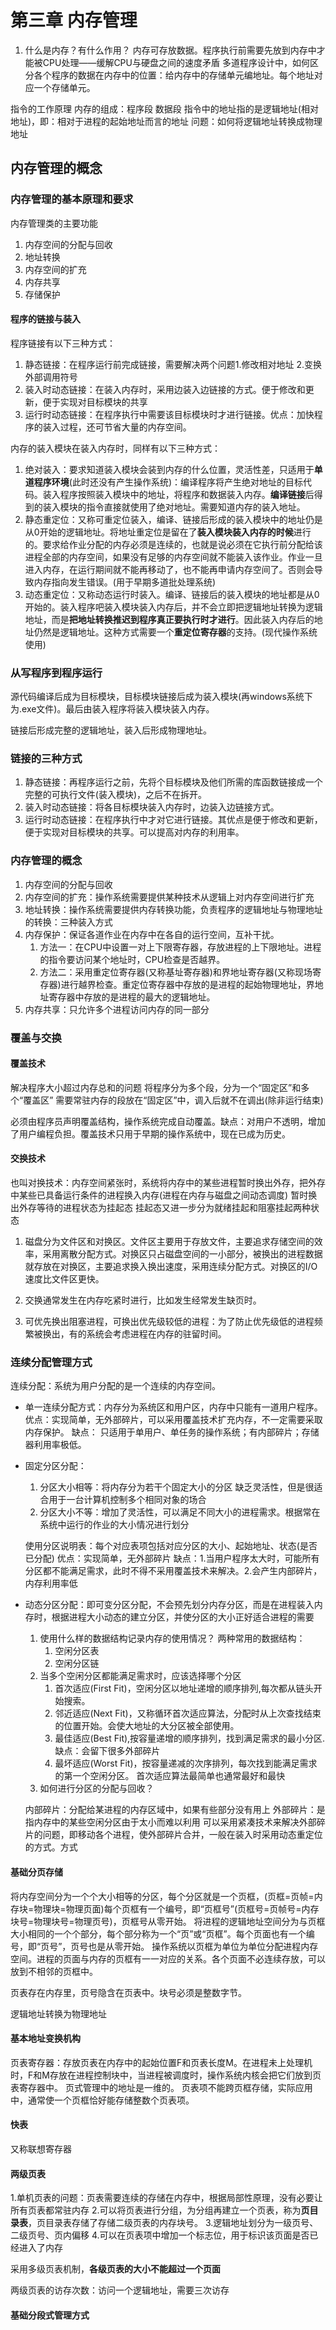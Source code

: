 # 第三章 内存管理
1. 什么是内存？有什么作用？
    内存可存放数据。程序执行前需要先放到内存中才能被CPU处理——缓解CPU与硬盘之间的速度矛盾
    多道程序设计中，如何区分各个程序的数据在内存中的位置：给内存中的存储单元编地址。每个地址对应一个存储单元。

指令的工作原理
内存的组成：程序段 数据段
指令中的地址指的是逻辑地址(相对地址)，即：相对于进程的起始地址而言的地址
问题：如何将逻辑地址转换成物理地址
## 内存管理的概念


### 内存管理的基本原理和要求
内存管理类的主要功能
1. 内存空间的分配与回收
1. 地址转换
1. 内存空间的扩充
1. 内存共享
1. 存储保护


#### 程序的链接与装入

程序链接有以下三种方式：
1. 静态链接：在程序运行前完成链接，需要解决两个问题1.修改相对地址 2.变换外部调用符号
1. 装入时动态链接：在装入内存时，采用边装入边链接的方式。便于修改和更新，便于实现对目标模块的共享
1. 运行时动态链接：在程序执行中需要该目标模块时才进行链接。优点：加快程序的装入过程，还可节省大量的内存空间。

内存的装入模块在装入内存时，同样有以下三种方式：
1. 绝对装入：要求知道装入模块会装到内存的什么位置，灵活性差，只适用于**单道程序环境**(此时还没有产生操作系统)：编译程序将产生绝对地址的目标代码。装入程序按照装入模块中的地址，将程序和数据装入内存。**编译链接**后得到的装入模块的指令直接就使用了绝对地址。需要知道内存的装入地址。
1. 静态重定位：又称可重定位装入，编译、链接后形成的装入模块中的地址仍是从0开始的逻辑地址。将地址重定位是留在了**装入模块装入内存的时候**进行的。要求给作业分配的内存必须是连续的，也就是说必须在它执行前分配给该进程全部的内存空间，如果没有足够的内存空间就不能装入该作业。作业一旦进入内存，在运行期间就不能再移动了，也不能再申请内存空间了。否则会导致内存指向发生错误。(用于早期多道批处理系统)
1. 动态重定位：又称动态运行时装入。编译、链接后的装入模块的地址都是从0开始的。装入程序吧装入模块装入内存后，并不会立即把逻辑地址转换为逻辑地址，而是**把地址转换推迟到程序真正要执行时才进行**。因此装入内存后的地址仍然是逻辑地址。这种方式需要一个**重定位寄存器**的支持。(现代操作系统使用)

### 从写程序到程序运行

源代码编译后成为目标模块，目标模块链接后成为装入模块(再windows系统下为.exe文件)。最后由装入程序将装入模块装入内存。

链接后形成完整的逻辑地址，装入后形成物理地址。

### 链接的三种方式
1. 静态链接：再程序运行之前，先将个目标模块及他们所需的库函数链接成一个完整的可执行文件(装入模块)，之后不在拆开。
1. 装入时动态链接：将各目标模块装入内存时，边装入边链接方式。
1. 运行时动态链接：在程序执行中才对它进行链接。其优点是便于修改和更新，便于实现对目标模块的共享。可以提高对内存的利用率。


### 内存管理的概念

1. 内存空间的分配与回收
1. 内存空间的扩充：操作系统需要提供某种技术从逻辑上对内存空间进行扩充
1. 地址转换：操作系统需要提供内存转换功能，负责程序的逻辑地址与物理地址的转换：三种装入方式
1. 内存保护：保证各道作业在内存中在各自的运行空间，互补干扰。
    1. 方法一：在CPU中设置一对上下限寄存器，存放进程的上下限地址。进程的指令要访问某个地址时，CPU检查是否越界。
    1. 方法二：采用重定位寄存器(又称基址寄存器)和界地址寄存器(又称现场寄存器)进行越界检查。重定位寄存器中存放的是进程的起始物理地址，界地址寄存器中存放的是进程的最大的逻辑地址。
1. 内存共享：只允许多个进程访问内存的同一部分


### 覆盖与交换

#### 覆盖技术
解决程序大小超过内存总和的问题
将程序分为多个段，分为一个“固定区”和多个“覆盖区”
需要常驻内存的段放在“固定区”中，调入后就不在调出(除非运行结束)

必须由程序员声明覆盖结构，操作系统完成自动覆盖。缺点：对用户不透明，增加了用户编程负担。覆盖技术只用于早期的操作系统中，现在已成为历史。

#### 交换技术
也叫对换技术：内存空间紧张时，系统将内存中的某些进程暂时换出外存，把外存中某些已具备运行条件的进程换入内存(进程在内存与磁盘之间动态调度)
暂时换出外存等待的进程状态为挂起态
挂起态又进一步分为就绪挂起和阻塞挂起两种状态

1. 磁盘分为文件区和对换区。文件区主要用于存放文件，主要追求存储空间的效率，采用离散分配方式。对换区只占磁盘空间的一小部分，被换出的进程数据就存放在对换区，主要追求换入换出速度，采用连续分配方式。对换区的I/O速度比文件区更快。

1. 交换通常发生在内存吃紧时进行，比如发生经常发生缺页时。

1. 可优先换出阻塞进程，可换出优先级较低的进程：为了防止优先级低的进程频繁被换出，有的系统会考虑进程在内存的驻留时间。


### 连续分配管理方式

连续分配：系统为用户分配的是一个连续的内存空间。

+ 单一连续分配方式：内存分为系统区和用户区，内存中只能有一道用户程序。
优点：实现简单，无外部碎片，可以采用覆盖技术扩充内存，不一定需要采取内存保护。
缺点： 只适用于单用户、单任务的操作系统；有内部碎片；存储器利用率极低。
+ 固定分区分配：
    1. 分区大小相等：将内存分为若干个固定大小的分区
        缺乏灵活性，但是很适合用于一台计算机控制多个相同对象的场合
    1. 分区大小不等：增加了灵活性，可以满足不同大小的进程需求。根据常在系统中运行的作业的大小情况进行划分
    
    使用分区说明表：每个对应表项包括对应分区的大小、起始地址、状态(是否已分配)
    优点：实现简单，无外部碎片
    缺点：1.当用户程序太大时，可能所有分区都不能满足需求，此时不得不采用覆盖技术来解决。2.会产生内部碎片，内存利用率低
    
+ 动态分区分配：即可变分区分配，不会预先划分内存分区，而是在进程装入内存时，根据进程大小动态的建立分区，并使分区的大小正好适合进程的需要
    1. 使用什么样的数据结构记录内存的使用情况？
    两种常用的数据结构：
        1. 空闲分区表
        1. 空闲分区链
    1. 当多个空闲分区都能满足需求时，应该选择哪个分区
        1. 首次适应(First Fit)，空闲分区以地址递增的顺序排列,每次都从链头开始搜索。
        2. 邻近适应(Next Fit)，又称循环首次适应算法，分配时从上次查找结束的位置开始。会使大地址的大分区被全部使用。
        3. 最佳适应(Best Fit),按容量递增的顺序排列，找到满足需求的最小分区.缺点：会留下很多外部碎片
        4. 最坏适应(Worst Fit)，按容量递减的次序排列，每次找到能满足需求的第一个空闲分区。
        首次适应算法最简单也通常最好和最快
    1. 如何进行分区的分配与回收？
    
    内部碎片：分配给某进程的内存区域中，如果有些部分没有用上
    外部碎片：是指内存中的某些空闲分区由于太小而难以利用
    可以采用紧凑技术来解决外部碎片的问题，即移动各个进程，使外部碎片合并，一般在装入时采用动态重定位的方式。方式

#### 基础分页存储

将内存空间分为一个个大小相等的分区，每个分区就是一个页框，(页框=页帧=内存块=物理块=物理页面)每个页框有一个编号，即“页框号”(页框号=页帧号=内存块号=物理块号=物理页号)，页框号从零开始。
将进程的逻辑地址空间分为与页框大小相同的一个个部分，每个部分称为一个“页”或“页框”。每个页面也有一个编号，即“页号”，页号也是从零开始。
操作系统以页框为单位为单位分配进程内存空间。进程的页面与内存的页框有一一对应的关系。各个页面不必连续存放，可以放到不相邻的页框中。

页表存在内存里，页号隐含在页表中。块号必须是整数字节。

逻辑地址转换为物理地址

#### 基本地址变换机构
页表寄存器：存放页表在内存中的起始位置F和页表长度M。在进程未上处理机时，F和M存放在进程控制块中，当进程被调度时，操作系统内核会把它们放到页表寄存器中。
页式管理中的地址是一维的。
页表项不能跨页框存储，实际应用中，通常使一个页框恰好能存储整数个页表项。

#### 快表
又称联想寄存器

#### 两级页表

1.单机页表的问题：页表需要连续的存储在内存中，根据局部性原理，没有必要让所有页表都常驻内存
2.可以将页表进行分组，为分组再建立一个页表，称为**页目录表**，页目录表存储了存储二级页表的内存块号。
3.逻辑地址划分为一级页号、二级页号、页内偏移
4.可以在页表项中增加一个标志位，用于标识该页面是否已经进入了内存

采用多级页表机制，**各级页表的大小不能超过一个页面**

两级页表的访存次数：访问一个逻辑地址，需要三次访存


#### 基础分段式管理方式

